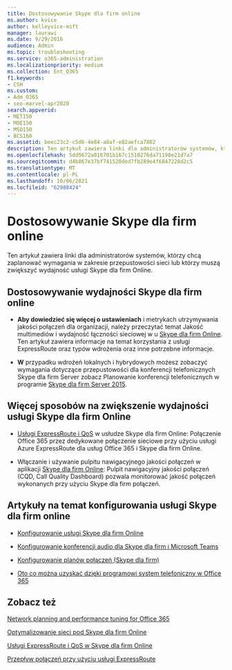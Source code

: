 ```yaml
---
title: Dostosowywanie Skype dla firm online
ms.author: kvice
author: kelleyvice-msft
manager: laurawi
ms.date: 9/29/2016
audience: Admin
ms.topic: troubleshooting
ms.service: o365-administration
ms.localizationpriority: medium
ms.collection: Ent_O365
f1.keywords:
- CSH
ms.custom:
- Adm_O365
- seo-marvel-apr2020
search.appverid:
- MET150
- MOE150
- MSO150
- BCS160
ms.assetid: beec23c2-c5d6-4e84-a8af-e82aefca7802
description: Ten artykuł zawiera linki dla administratorów systemów, którzy planują wymagania w zakresie przepustowości sieci lub ulepszając wydajność usługi Skype dla firm Online.
ms.openlocfilehash: 5dd5672a016701b167c1510276da71198e21d7a7
ms.sourcegitcommit: d4b867e37bf741528ded7fb289e4f6847228d2c5
ms.translationtype: MT
ms.contentlocale: pl-PL
ms.lasthandoff: 10/06/2021
ms.locfileid: "62988424"
---
```

# <a name="tune-skype-for-business-online-performance"></a>Dostosowywanie Skype dla firm online

Ten artykuł zawiera linki dla administratorów systemów, którzy chcą zaplanować wymagania w zakresie przepustowości sieci lub którzy muszą zwiększyć wydajność usługi Skype dla firm Online. 
  
## <a name="fine-tuning-skype-for-business-online-performance"></a>Dostosowywanie wydajności Skype dla firm online

- **Aby dowiedzieć się więcej o ustawieniach** i metrykach utrzymywania jakości połączeń dla organizacji, należy przeczytać temat Jakość multimediów i wydajność łączności sieciowej w u [Skype dla firm Online](/skypeforbusiness/optimizing-your-network/media-quality-and-network-connectivity-performance). Ten artykuł zawiera informacje na temat korzystania z usługi ExpressRoute oraz typów wdrożenia oraz inne potrzebne informacje.
    
- **W** przypadku wdrożeń lokalnych i hybrydowych możesz zobaczyć wymagania dotyczące przepustowości dla konferencji telefonicznych Skype dla firm Server zobacz Planowanie konferencji telefonicznych w programie [Skype dla firm Server 2015](/skypeforbusiness/plan-your-deployment/conferencing/dial-in-conferencing).
    
## <a name="more-ways-to-improve-skype-for-business-online-performance"></a>Więcej sposobów na zwiększenie wydajności usługi Skype dla firm Online

- [Usługi ExpressRoute i QoS](/skypeforbusiness/optimizing-your-network/expressroute-and-qos-in-skype-for-business-online) w usłudze Skype dla firm Online: Połączenie Office 365 przez dedykowane połączenie sieciowe przy użyciu usługi Azure ExpressRoute dla usług Office 365 i Skype dla firm Online. 
    
- Włączanie i używanie pulpitu nawigacyjnego jakości połączeń w aplikacji [Skype dla firm Online](/SkypeForBusiness/using-call-quality-in-your-organization/turning-on-and-using-call-quality-dashboard): Pulpit nawigacyjny jakości połączeń (CQD, Call Quality Dashboard) pozwala monitorować jakość połączeń wykonanych przy użyciu Skype dla firm połączeń. 
    
## <a name="articles-on-setting-up-skype-for-business-online"></a>Artykuły na temat konfigurowania usługi Skype dla firm online

- [Konfigurowanie usługi Skype dla firm Online](/skypeforbusiness/set-up-skype-for-business-online/set-up-skype-for-business-online)
    
- [Konfigurowanie konferencji audio dla Skype dla firm i Microsoft Teams](/skypeforbusiness/audio-conferencing-in-office-365/set-up-audio-conferencing)
    
- [Konfigurowanie planów połączeń (Skype dla firm)](/SkypeForBusiness/what-are-calling-plans-in-office-365/set-up-calling-plans)
    
- [Oto co można uzyskać dzięki programowi system telefoniczny w Office 365](/skypeforbusiness/what-is-phone-system-in-office-365/here-s-what-you-get-with-phone-system)
    
## <a name="see-also"></a>Zobacz też

[Network planning and performance tuning for Office 365](network-planning-and-performance.md)
  
[Optymalizowanie sieci pod Skype dla firm Online](/skypeforbusiness/optimizing-your-network/optimizing-your-network)
  
[Usługi ExpressRoute i QoS w Skype dla firm Online](/skypeforbusiness/optimizing-your-network/expressroute-and-qos-in-skype-for-business-online)
  
[Przepływ połączeń przy użyciu usługi ExpressRoute](/skypeforbusiness/optimizing-your-network/call-flow-using-expressroute)